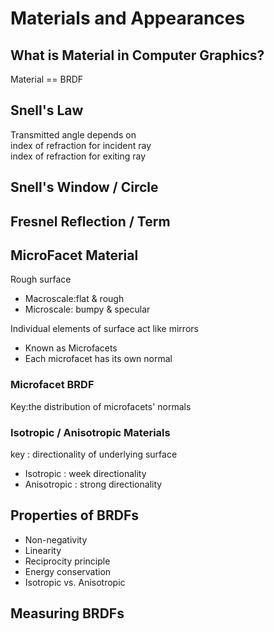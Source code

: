 # Materials and Appearances  
## What is Material in Computer Graphics?
Material == BRDF  


## Snell's Law  
Transmitted angle depends on  
    index of refraction for incident ray  
    index of refraction for exiting ray 

## Snell's Window / Circle  

## Fresnel Reflection / Term  

## MicroFacet Material  
Rough surface  
- Macroscale:flat & rough  
- Microscale: bumpy & specular  

Individual elements of surface act like mirrors  
- Known as Microfacets  
- Each microfacet has its own normal  

### Microfacet BRDF  
Key:the distribution of microfacets' normals  

### Isotropic / Anisotropic Materials
key : directionality of underlying surface  
- Isotropic : week directionality  
- Anisotropic : strong directionality  

## Properties of BRDFs  
- Non-negativity  
- Linearity  
- Reciprocity principle  
- Energy conservation  
- Isotropic vs. Anisotropic  

## Measuring BRDFs  
